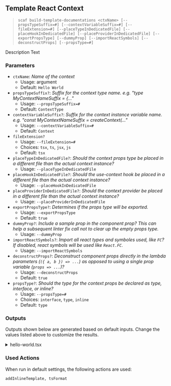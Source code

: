 ## Template React Context

> `scaf build-template-documentations <ctxName> [--propsTypeSuffix=#] [--contextVariableSuffix=#] [--fileExtension=#] [--placeTypeInDedicatedFile] [--placeHookInDedicatedFile] [--placeProviderInDedicatedFile] [--exportPropsType] [--dummyProp] [--importReactSymbols] [--deconstructProps] [--propsType=#] `

Description Text

### Parameters

* `ctxName`: _Name of the context_
  * Usage: argument
  * Default: `Hello World`
* `propsTypeSuffix?`: _Suffix for the context type name. e.g. "type MyContextName*Suffix* = {..."_
  * Usage: `--propsTypeSuffix=#`
  * Default: `ContextType`
* `contextVariableSuffix?`: _Suffix for the context instance variable name. e.g. "const MyContextName*Suffix* = createContext(..."_
  * Usage: `--contextVariableSuffix=#`
  * Default: `Context`
* `fileExtension?`
  * Usage: `--fileExtension=#`
  * Choices: `tsx`, `ts`, `jsx`, `js`
  * Default: `tsx`
* `placeTypeInDedicatedFile?`: _Should the context props type be placed in a different file than the actual context instance?_
  * Usage: `--placeTypeInDedicatedFile`
* `placeHookInDedicatedFile?`: _Should the use-context hook be placed in a different file than the actual context instance?_
  * Usage: `--placeHookInDedicatedFile`
* `placeProviderInDedicatedFile?`: _Should the context provider be placed in a different file than the actual context instance?_
  * Usage: `--placeProviderInDedicatedFile`
* `exportPropsType?`: _Determines if the props type will be exported._
  * Usage: `--exportPropsType`
  * Default: `true`
* `dummyProp?`: _Include a sample prop in the component prop? This can help a subsequent linter fix call not to clear up the empty props type._
  * Usage: `--dummyProp`
* `importReactSymbols?`: _Import all react types and symboles used, like `FC`? If disabled, react symbols will be used like `React.FC`._
  * Usage: `--importReactSymbols`
* `deconstructProps?`: _Deconstruct component props directly in the lambda parameters (`({ a, b }) => ...`) as opposed to using a single prop variable (`props => ...`)?_
  * Usage: `--deconstructProps`
  * Default: `true`
* `propsType?`: _Should the type for the context props be declared as type, interface, or inline?_
  * Usage: `--propsType=#`
  * Choices: `interface`, `type`, `inline`
  * Default: `type`

### Outputs

Outputs shown below are generated based on default inputs.
Change the values listed above to customize the results.

<details>
  <summary>hello-world.tsx</summary>
  
```
import React from 'react';

export type HelloWorldContextType = {

}
export const HelloWorldContext = React.createContext<HelloWorldContextType>(null as any); // FIXME
export const useHelloWorld = () => React.useContext(HelloWorldContext);
export const HelloWorldProvider: React.FC<{ children: React.ReactNode }> = ({ children }) => {
  return (
    <HelloWorldContext.Provider value={null as any}>
      { children }
    </HelloWorldContext.Provider>
  );
}
```
</details>

### Used Actions

When run in default settings, the following actions are used:

```
addInlineTemplate, tsFormat
```